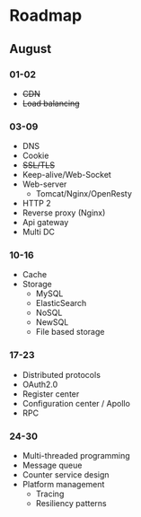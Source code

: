 # Roadmap

## August
### 01-02
* ~~CDN~~
* ~~Load balancing~~

### 03-09
* DNS
* Cookie
* ~~SSL/TLS~~
* Keep-alive/Web-Socket
* Web-server
	- Tomcat/Nginx/OpenResty
* HTTP 2
* Reverse proxy (Nginx)
* Api gateway
* Multi DC

### 10-16
* Cache
* Storage
	* MySQL
	* ElasticSearch
	* NoSQL
	* NewSQL
	* File based storage

### 17-23
* Distributed protocols
* OAuth2.0
* Register center
* Configuration center / Apollo
* RPC

### 24-30
* Multi-threaded programming
* Message queue
* Counter service design
* Platform management
	* Tracing
	* Resiliency patterns